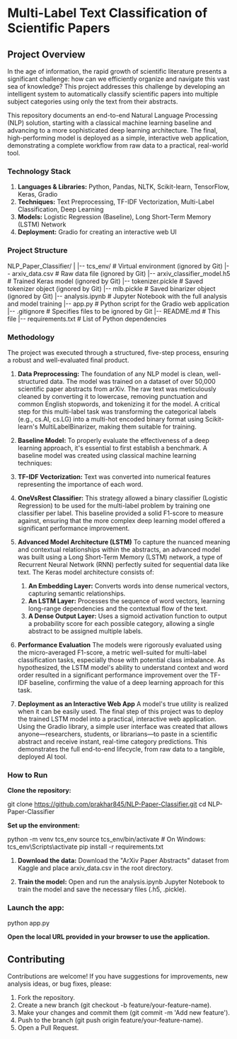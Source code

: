 # Multi-Label Text Classification of Scientific Papers

## Project Overview
In the age of information, the rapid growth of scientific literature presents a significant challenge: how can we efficiently organize and navigate this vast sea of knowledge? This project addresses this challenge by developing an intelligent system to automatically classify scientific papers into multiple subject categories using only the text from their abstracts.

This repository documents an end-to-end Natural Language Processing (NLP) solution, starting with a classical machine learning baseline and advancing to a more sophisticated deep learning architecture. The final, high-performing model is deployed as a simple, interactive web application, demonstrating a complete workflow from raw data to a practical, real-world tool.

### Technology Stack
1. **Languages & Libraries:** Python, Pandas, NLTK, Scikit-learn, TensorFlow, Keras, Gradio
2. **Techniques:** Text Preprocessing, TF-IDF Vectorization, Multi-Label Classification, Deep Learning
3. **Models:** Logistic Regression (Baseline), Long Short-Term Memory (LSTM) Network
4. **Deployment:** Gradio for creating an interactive web UI

### Project Structure
NLP_Paper_Classifier/
|
|-- tcs_env/                  # Virtual environment (ignored by Git)
|-- arxiv_data.csv            # Raw data file (ignored by Git)
|-- arxiv_classifier_model.h5 # Trained Keras model (ignored by Git)
|-- tokenizer.pickle          # Saved tokenizer object (ignored by Git)
|-- mlb.pickle                # Saved binarizer object (ignored by Git)
|-- analysis.ipynb            # Jupyter Notebook with the full analysis and model training
|-- app.py                    # Python script for the Gradio web application
|-- .gitignore                # Specifies files to be ignored by Git
|-- README.md                 # This file
|-- requirements.txt          # List of Python dependencies

### Methodology
The project was executed through a structured, five-step process, ensuring a robust and well-evaluated final product.

1. **Data Preprocessing:** The foundation of any NLP model is clean, well-structured data. The model was trained on a dataset of over 50,000 scientific paper abstracts from arXiv. The raw text was meticulously cleaned by converting it to lowercase, removing punctuation and common English stopwords, and tokenizing it for the model. A critical step for this multi-label task was transforming the categorical labels (e.g., cs.AI, cs.LG) into a multi-hot encoded binary format using Scikit-learn's MultiLabelBinarizer, making them suitable for training.

2. **Baseline Model:** To properly evaluate the effectiveness of a deep learning approach, it's essential to first establish a benchmark. A baseline model was created using classical machine learning techniques:
   
  1. **TF-IDF Vectorization:** Text was converted into numerical features representing the importance of each word.
  2. **OneVsRest Classifier:** This strategy allowed a binary classifier (Logistic Regression) to be used for the multi-label problem by training one classifier per label. This baseline provided a solid F1-score to measure against, ensuring that the more complex deep learning model offered a significant performance improvement.
     
3. **Advanced Model Architecture (LSTM)** To capture the nuanced meaning and contextual relationships within the abstracts, an advanced model was built using a Long Short-Term Memory (LSTM) network, a type of Recurrent Neural Network (RNN) perfectly suited for sequential data like text. The Keras model architecture consists of:

   1. **An Embedding Layer:** Converts words into dense numerical vectors, capturing semantic relationships.
   2. **An LSTM Layer:** Processes the sequence of word vectors, learning long-range dependencies and the contextual flow of the text.
   3. **A Dense Output Layer:** Uses a sigmoid activation function to output a probability score for each possible category, allowing a single abstract to be assigned multiple labels.

4. **Performance Evaluation** The models were rigorously evaluated using the micro-averaged F1-score, a metric well-suited for multi-label classification tasks, especially those with potential class imbalance. As hypothesized, the LSTM model's ability to understand context and word order resulted in a significant performance improvement over the TF-IDF baseline, confirming the value of a deep learning approach for this task.

6. **Deployment as an Interactive Web App** A model's true utility is realized when it can be easily used. The final step of this project was to deploy the trained LSTM model into a practical, interactive web application. Using the Gradio library, a simple user interface was created that allows anyone—researchers, students, or librarians—to paste in a scientific abstract and receive instant, real-time category predictions. This demonstrates the full end-to-end lifecycle, from raw data to a tangible, deployed AI tool.

### How to Run
**Clone the repository:**

git clone https://github.com/prakhar845/NLP-Paper-Classifier.git
cd NLP-Paper-Classifier

**Set up the environment:**

python -m venv tcs_env
source tcs_env/bin/activate  # On Windows: tcs_env\Scripts\activate
pip install -r requirements.txt

1. **Download the data:** Download the "ArXiv Paper Abstracts" dataset from Kaggle and place arxiv_data.csv in the root directory.

2. **Train the model:** Open and run the analysis.ipynb Jupyter Notebook to train the model and save the necessary files (.h5, .pickle).

### Launch the app:
python app.py

**Open the local URL provided in your browser to use the application.**

## Contributing
Contributions are welcome! If you have suggestions for improvements, new analysis ideas, or bug fixes, please:

1. Fork the repository.
2. Create a new branch (git checkout -b feature/your-feature-name).
3. Make your changes and commit them (git commit -m 'Add new feature').
4. Push to the branch (git push origin feature/your-feature-name).
5. Open a Pull Request.
